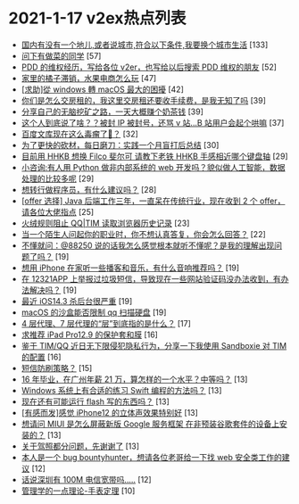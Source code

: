 # 2021-1-17 v2ex热点列表

+ [国内有没有一个地儿,或者说城市,符合以下条件,我要换个城市生活](https://www.v2ex.com/t/745623#reply133) [133]
+ [问下有做菜的同学](https://www.v2ex.com/t/745658#reply57) [57]
+ [PDD 的维权经历，写给各位 v2er，也写给以后搜索 PDD 维权的朋友](https://www.v2ex.com/t/745645#reply52) [52]
+ [家里的橘子滞销，水果电商怎么玩](https://www.v2ex.com/t/745600#reply47) [47]
+ [[求助]從 windows 轉 macOS 最大的困擾](https://www.v2ex.com/t/745609#reply42) [42]
+ [你们是怎么交房租的，我这里交房租还要收手续费，是我无知了吗](https://www.v2ex.com/t/745627#reply39) [39]
+ [分享自己的无脑挖矿之路，一天大概赚个奶茶钱](https://www.v2ex.com/t/745685#reply39) [39]
+ [这个人到底说了啥？？被封 IP 被封号，还骂 v 站...B 站用户会起个哄嘛](https://www.v2ex.com/t/745721#reply37) [37]
+ [百度文库现在这么毒瘤了🐎？](https://www.v2ex.com/t/745608#reply32) [32]
+ [为了更快的砍材，每日磨刀：实践一个月盲打后总结](https://www.v2ex.com/t/745626#reply30) [30]
+ [目前用 HHKB 想换 Filco 斐尔可 请教下老铁 HHKB 手感相近哪个键盘轴](https://www.v2ex.com/t/745595#reply29) [29]
+ [小咨询:有人用 Python 做非内部系统的 web 开发吗？貌似做人工智能，数据处理的比较多呢](https://www.v2ex.com/t/745598#reply29) [29]
+ [想转行做程序员，有什么建议吗？](https://www.v2ex.com/t/745644#reply28) [28]
+ [[offer 选择] Java 后端工作三年，一直呆在传统行业，现在收到 2 个 offer，请各位大佬指点](https://www.v2ex.com/t/745668#reply25) [25]
+ [火绒规则阻止 QQ|TIM 读取浏览器历史记录](https://www.v2ex.com/t/745672#reply23) [23]
+ [当一个陌生人问起你的职业时，你不想认真答复，你会怎么回答？](https://www.v2ex.com/t/745712#reply22) [22]
+ [不懂就问：@88250 说的话我怎么感觉根本就听不懂呢？是我的理解出现问题了吗？](https://www.v2ex.com/t/745612#reply19) [19]
+ [想用 iPhone 在家听一些播客和音乐，有什么音响推荐吗？](https://www.v2ex.com/t/745619#reply19) [19]
+ [在 12321APP 上举报过垃圾短信，导致现在一些网站验证码没办法收到，有办法解决吗？](https://www.v2ex.com/t/745640#reply19) [19]
+ [最近 iOS14.3 杀后台很严重](https://www.v2ex.com/t/745652#reply19) [19]
+ [macOS 的沙盒能否限制 qq 扫描硬盘](https://www.v2ex.com/t/745705#reply19) [19]
+ [4 层代理、7 层代理的“层”到底指的是什么？](https://www.v2ex.com/t/745622#reply17) [17]
+ [求推荐 iPad Pro12.9 的保护套和膜](https://www.v2ex.com/t/745592#reply16) [16]
+ [鉴于 TIM/QQ 近日无下限侵犯隐私行为，分享一下我使用 Sandboxie 对 TIM 的配置](https://www.v2ex.com/t/745704#reply16) [16]
+ [短信防刷策略？](https://www.v2ex.com/t/745643#reply15) [15]
+ [16 年毕业，在广州年薪 21 万，算怎样的一个水平？中等吗？](https://www.v2ex.com/t/745732#reply13) [13]
+ [Windows 系统上有合适的练习 Swift 编程的方法吗？](https://www.v2ex.com/t/745610#reply13) [13]
+ [现在还有可能运行 flash 写的东西吗？](https://www.v2ex.com/t/745637#reply13) [13]
+ [[有感而发]感觉 iPhone12 的立体声效果特别好](https://www.v2ex.com/t/745661#reply13) [13]
+ [想请问 MIUI 是怎么屏蔽新版 Google 服务框架 在非预装谷歌套件的设备上安装的？](https://www.v2ex.com/t/745703#reply13) [13]
+ [关于驾照都分问题，先谢谢了](https://www.v2ex.com/t/745713#reply13) [13]
+ [本人是一个 bug bountyhunter，想请各位老哥给一下找 web 安全类工作的建议](https://www.v2ex.com/t/745638#reply12) [12]
+ [话说深圳有 100M 电信宽带吗.....](https://www.v2ex.com/t/745706#reply12) [12]
+ [管理学的一点理论-手表定理](https://www.v2ex.com/t/745597#reply10) [10]
